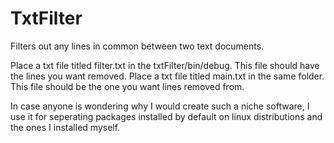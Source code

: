 # TxtFilter
Filters out any lines in common between two text documents.

Place a txt file titled filter.txt in the txtFilter/bin/debug. This file should have the lines you want removed.
Place a txt file titled main.txt in the same folder. This file should be the one you want lines removed from.

In case anyone is wondering why I would create such a niche software, I use it for seperating packages installed by default on linux distributions and the ones I installed myself.
